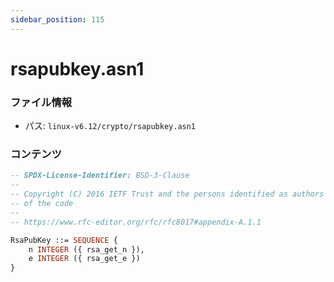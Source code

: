 ```yaml
---
sidebar_position: 115
---
```

# rsapubkey.asn1

### ファイル情報

- パス: `linux-v6.12/crypto/rsapubkey.asn1`

### コンテンツ

```asn1
-- SPDX-License-Identifier: BSD-3-Clause
--
-- Copyright (C) 2016 IETF Trust and the persons identified as authors
-- of the code
--
-- https://www.rfc-editor.org/rfc/rfc8017#appendix-A.1.1

RsaPubKey ::= SEQUENCE {
	n INTEGER ({ rsa_get_n }),
	e INTEGER ({ rsa_get_e })
}

```
